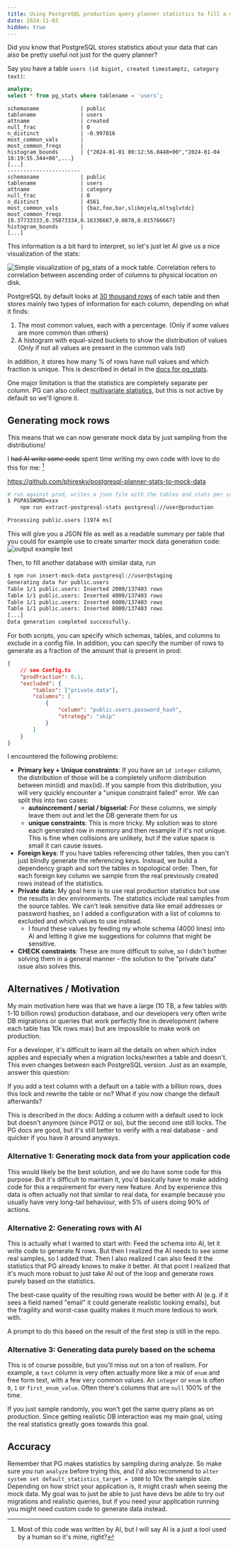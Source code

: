 ```yaml
---
title: Using PostgreSQL production query planner statistics to fill a mock database
date: 2024-11-03
hidden: true
---
```


Did you know that PostgreSQL stores statistics about your data that can also be pretty useful not just for the query planner?

Say you have a table `users (id bigint, created timestamptz, category text)`:

```sql
analyze;
select * from pg_stats where tablename = 'users';
```

```
schemaname             | public
tablename              | users
attname                | created
null_frac              | 0
n_distinct             | -0.997816
most_common_vals       |
most_common_freqs      |
histogram_bounds       | {"2024-01-01 00:12:56.0448+00","2024-01-04 18:19:55.344+00",...}
[...]
-----------------------
schemaname             | public
tablename              | users
attname                | category
null_frac              | 0
n_distinct             | 4561
most_common_vals       | {baz,foo,bar,slikmjelq,mltsglvtdc}
most_common_freqs      | {0.37733333,0.35873334,0.16336667,0.0878,0.015766667}
histogram_bounds       |
[...]
```

This information is a bit hard to interpret, so let's just let AI give us a nice visualization of the stats:

![Simple visualization of pg_stats of a mock table. Correlation refers to correlation between ascending order of columns to physical location on disk.](./mock-data-visualization.png)

PostgreSQL by default looks at [30 thousand rows](https://dba.stackexchange.com/a/200177/137516) of each table and then stores mainly two types of information for each column, depending on what it finds:

1. The most common values, each with a percentage. (Only if some values are more common than others)
2. A histogram with equal-sized buckets to show the distribution of values (Only if not all values are present in the common vals list)

In addition, it stores how many % of rows have null values and which fraction is unique.
This is described in detail in the [docs for pg_stats](https://www.postgresql.org/docs/current/view-pg-stats.html).

One major limitation is that the statistics are completely separate per column. PG can also collect [multivariate statistics](https://www.postgresql.org/docs/current/planner-stats.html#PLANNER-STATS-EXTENDED), but this is not active by default so we'll ignore it.

## Generating mock rows

This means that we can now generate mock data by just sampling from the distributions!

I ~~had AI write some code~~ spent time writing my own code with love to do this for me: [^1]

[^1]: Most of this code was written by AI, but I will say AI is a just a tool used by a human so it's mine, right?

https://github.com/phiresky/postgresql-planner-stats-to-mock-data

```bash
# run against prod, writes a json file with the tables and stats per column
$ PGPASSWORD=xxx
    npm run extract-postgresql-stats postgresql://user@production

Processing public.users [1974 ms]
```

This will give you a JSON file as well as a readable summary per table that you could for example use to create smarter mock data generation code: ![output example text](output-example.png)

Then, to fill another database with similar data, run

```bash
$ npm run insert-mock-data postgresql://user@staging
Generating data for public.users
Table 1/1 public.users: Inserted 2000/137403 rows
Table 1/1 public.users: Inserted 4000/137403 rows
Table 1/1 public.users: Inserted 6000/137403 rows
Table 1/1 public.users: Inserted 8000/137403 rows
[...]
Data generation completed successfully.
```

For both scripts, you can specify which schemas, tables, and columns to exclude in a config file. In addition, you can specify the number of rows to generate as a fraction of the amount that is present in prod:

```json
{
	// see Config.ts
	"prodFraction": 0.1,
	"excluded": {
		"tables": ["private.data"],
		"columns": [
			{
				"column": "public.users.password_hash",
				"strategy": "skip"
			}
		]
	}
}
```

I encountered the following problems:

-   **Primary key + Unique constraints**: If you have an `id integer` column, the distribution of those will be a completely uniform distribution between min(id) and max(id). If you sample from this distribution, you will very quickly encounter a "unique constraint failed" error. We can split this into two cases:
    -   **autoincrement / serial / bigserial**: For these columns, we simply leave them out and let the DB generate them for us
    -   **unique constraints**: This is more tricky. My solution was to store each generated row in memory and then resample if it's not unique. This is fine when collisions are unlikely, but if the value space is small it can cause issues.
-   **Foreign keys**: If you have tables referencing other tables, then you can't just blindly generate the referencing keys. Instead, we build a dependency graph and sort the tables in topological order. Then, for each foreign key column we sample from the real previously created rows instead of the statistics.
-   **Private data**: My goal here is to use real production statistics but use the results in dev environments. The statistics include real samples from the source tables. We can't leak sensitive data like email addresses or password hashes, so I added a configuration with a list of columns to excluded and which values to use instead.
    -   I found these values by feeding my whole schema (4000 lines) into AI and letting it give me suggestions for columns that might be sensitive.
-   **CHECK constraints**: These are more difficult to solve, so I didn't bother solving them in a general manner - the solution to the "private data" issue also solves this.

## Alternatives / Motivation

My main motivation here was that we have a large (10 TB, a few tables with 1-10 billion rows) production database, and our developers very often write DB migrations or queries that work perfectly fine in development (where each table has 10k rows max) but are impossible to make work on production.

For a developer, it's difficult to learn all the details on when which index applies and especially when a migration locks/rewrites a table and doesn't. This even changes between each PostgreSQL version. Just as an example, answer this question:

If you add a text column with a default on a table with a billion rows, does this lock and rewrite the table or no? What if you now change the default afterwards?

This is described in the docs: Adding a column with a default used to lock but doesn't anymore (since PG12 or so), but the second one still locks. The PG docs are good, but it's still better to verify with a real database - and quicker if you have it around anyways.

### Alternative 1: Generating mock data from your application code

This would likely be the best solution, and we do have some code for this purpose. But it's difficult to maintain it, you'd basically have to make adding code for this a requirement for every new feature. And by experience this data is often actually not that similar to real data, for example because you usually have very long-tail behaviour, with 5% of users doing 90% of actions.

### Alternative 2: Generating rows with AI

This is actually what I wanted to start with: Feed the schema into AI, let it write code to generate N rows. But then I realized the AI needs to see some real samples, so I added that. Then I also realized I can also feed it the statistics that PG already knows to make it better. At that point I realized that it's much more robust to just take AI out of the loop and generate rows purely based on the statistics.

The best-case quality of the resulting rows would be better with AI (e.g. if it sees a field named "email" it could generate realistic looking emails), but the fragility and worst-case quality makes it much more tedious to work with.

A prompt to do this based on the result of the first step is still in the repo.

### Alternative 3: Generating data purely based on the schema

This is of course possible, but you'll miss out on a ton of realism. For example, a `text` column is very often actually more like a mix of `enum` and free form text, with a few very common values. An `integer` or `enum` is often `0`, `1` or `first_enum_value`. Often there's columns that are `null` 100% of the time.

If you just sample randomly, you won't get the same query plans as on production. Since getting realistic DB interaction was my main goal, using the real statistics greatly goes towards this goal.

## Accuracy

Remember that PG makes statistics by sampling during analyze. So make sure you run `analyze` before trying this, and I'd also recommend to `alter system set default_statistics_target = 1000` to 10x the sample size.
Depending on how strict your application is, it might crash when seeing the mock data. My goal was to just be able to just have devs be able to try out migrations and realistic queries, but if you need your application running you might need custom code to generate data instead.
